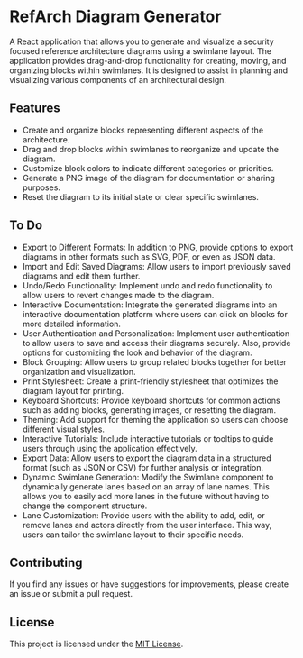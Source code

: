 # RefArch Diagram Generator

A React application that allows you to generate and visualize a security focused reference architecture diagrams using a swimlane layout. The application provides drag-and-drop functionality for creating, moving, and organizing blocks within swimlanes. It is designed to assist in planning and visualizing various components of an architectural design.

## Features

- Create and organize blocks representing different aspects of the architecture.
- Drag and drop blocks within swimlanes to reorganize and update the diagram.
- Customize block colors to indicate different categories or priorities.
- Generate a PNG image of the diagram for documentation or sharing purposes.
- Reset the diagram to its initial state or clear specific swimlanes.

## To Do
- Export to Different Formats: In addition to PNG, provide options to export diagrams in other formats such as SVG, PDF, or even as JSON data.
- Import and Edit Saved Diagrams: Allow users to import previously saved diagrams and edit them further.
- Undo/Redo Functionality: Implement undo and redo functionality to allow users to revert changes made to the diagram.
- Interactive Documentation: Integrate the generated diagrams into an interactive documentation platform where users can click on blocks for more detailed information.
- User Authentication and Personalization: Implement user authentication to allow users to save and access their diagrams securely. Also, provide options for customizing the look and behavior of the diagram.
- Block Grouping: Allow users to group related blocks together for better organization and visualization.
- Print Stylesheet: Create a print-friendly stylesheet that optimizes the diagram layout for printing.
- Keyboard Shortcuts: Provide keyboard shortcuts for common actions such as adding blocks, generating images, or resetting the diagram.
- Theming: Add support for theming the application so users can choose different visual styles.
- Interactive Tutorials: Include interactive tutorials or tooltips to guide users through using the application effectively.
- Export Data: Allow users to export the diagram data in a structured format (such as JSON or CSV) for further analysis or integration.
- Dynamic Swimlane Generation: Modify the Swimlane component to dynamically generate lanes based on an array of lane names. This allows you to easily add more lanes in the future without having to change the component structure.
- Lane Customization: Provide users with the ability to add, edit, or remove lanes and actors directly from the user interface. This way, users can tailor the swimlane layout to their specific needs.

## Contributing

If you find any issues or have suggestions for improvements, please create an issue or submit a pull request.

## License

This project is licensed under the [MIT License](LICENSE).



